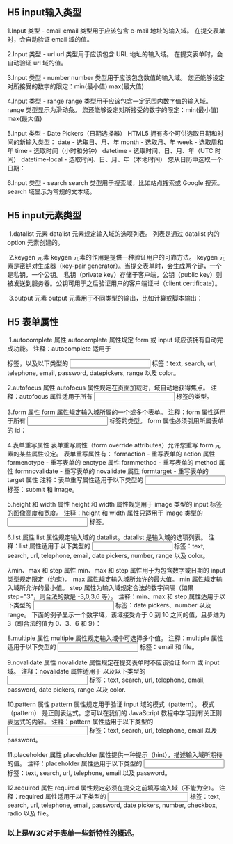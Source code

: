 ## H5 input输入类型
  1.Input 类型 - email
  email 类型用于应该包含 e-mail 地址的输入域。
  在提交表单时，会自动验证 email 域的值。
  
  2.Input 类型 - url
  url 类型用于应该包含 URL 地址的输入域。
  在提交表单时，会自动验证 url 域的值。
  
  3.Input 类型 - number
  number 类型用于应该包含数值的输入域。
  您还能够设定对所接受的数字的限定：min(最小值) max(最大值)
  
  4.Input 类型 - range
  range 类型用于应该包含一定范围内数字值的输入域。
  range 类型显示为滑动条。
  您还能够设定对所接受的数字的限定：min(最小值) max(最大值)
  
  5.Input 类型 - Date Pickers（日期选择器）
  HTML5 拥有多个可供选取日期和时间的新输入类型：
  date - 选取日、月、年
  month - 选取月、年
  week - 选取周和年
  time - 选取时间（小时和分钟）
  datetime - 选取时间、日、月、年（UTC 时间）
  datetime-local - 选取时间、日、月、年（本地时间）
  您从日历中选取一个日期：
  
  6.Input 类型 - search
  search 类型用于搜索域，比如站点搜索或 Google 搜索。
  search 域显示为常规的文本域。

## H5 input元素类型
  1.datalist 元素
  datalist 元素规定输入域的选项列表。
  列表是通过 datalist 内的 option 元素创建的。
  
  2.keygen 元素
  keygen 元素的作用是提供一种验证用户的可靠方法。
  keygen 元素是密钥对生成器（key-pair generator）。当提交表单时，会生成两个键，一个是私钥，一个公钥。
  私钥（private key）存储于客户端，公钥（public key）则被发送到服务器。公钥可用于之后验证用户的客户端证书（client       certificate）。
  
  3.output 元素
  output 元素用于不同类型的输出，比如计算或脚本输出：
  
## H5 表单属性
  1.autocomplete 属性
  autocomplete 属性规定 form 或 input 域应该拥有自动完成功能。
  注释：autocomplete 适用于 <form> 标签，以及以下类型的 <input> 标签：text, search, url, telephone, email,       password, datepickers, range 以及 color。
  
  2.autofocus 属性
  autofocus 属性规定在页面加载时，域自动地获得焦点。
  注释：autofocus 属性适用于所有 <input> 标签的类型。
  
  3.form 属性
  form 属性规定输入域所属的一个或多个表单。
  注释：form 属性适用于所有 <input> 标签的类型。
  form 属性必须引用所属表单的 id：
  
  4.表单重写属性
  表单重写属性（form override attributes）允许您重写 form 元素的某些属性设定。
  表单重写属性有：
  formaction - 重写表单的 action 属性
  formenctype - 重写表单的 enctype 属性
  formmethod - 重写表单的 method 属性
  formnovalidate - 重写表单的 novalidate 属性
  formtarget - 重写表单的 target 属性
  注释：表单重写属性适用于以下类型的 <input> 标签：submit 和 image。
  
  5.height 和 width 属性
  height 和 width 属性规定用于 image 类型的 input 标签的图像高度和宽度。
  注释：height 和 width 属性只适用于 image 类型的 <input> 标签。
  
  6.list 属性
  list 属性规定输入域的 datalist。datalist 是输入域的选项列表。
  注释：list 属性适用于以下类型的 <input> 标签：text, search, url, telephone, email, date pickers, number,       range 以及 color。
  
  7.min、max 和 step 属性
  min、max 和 step 属性用于为包含数字或日期的 input 类型规定限定（约束）。
  max 属性规定输入域所允许的最大值。
  min 属性规定输入域所允许的最小值。
  step 属性为输入域规定合法的数字间隔（如果 step="3"，则合法的数是 -3,0,3,6 等）。
  注释：min、max 和 step 属性适用于以下类型的 <input> 标签：date pickers、number 以及 range。
  下面的例子显示一个数字域，该域接受介于 0 到 10 之间的值，且步进为 3（即合法的值为 0、3、6 和 9）：
  
  8.multiple 属性
  multiple 属性规定输入域中可选择多个值。
  注释：multiple 属性适用于以下类型的 <input> 标签：email 和 file。
  
  9.novalidate 属性
  novalidate 属性规定在提交表单时不应该验证 form 或 input 域。
  注释：novalidate 属性适用于 <form> 以及以下类型的 <input> 标签：text, search, url, telephone, email,           password, date pickers, range 以及 color.
  
  10.pattern 属性
  pattern 属性规定用于验证 input 域的模式（pattern）。
  模式（pattern） 是正则表达式。您可以在我们的 JavaScript 教程中学习到有关正则表达式的内容。
  注释：pattern 属性适用于以下类型的 <input> 标签：text, search, url, telephone, email 以及 password。
  
  11.placeholder 属性
  placeholder 属性提供一种提示（hint），描述输入域所期待的值。
  注释：placeholder 属性适用于以下类型的 <input> 标签：text, search, url, telephone, email 以及 password。
  
  12.required 属性
  required 属性规定必须在提交之前填写输入域（不能为空）。
  注释：required 属性适用于以下类型的 <input> 标签：text, search, url, telephone, email, password, date           pickers, number, checkbox, radio 以及 file。

### 以上是W3C对于表单一些新特性的概述。

